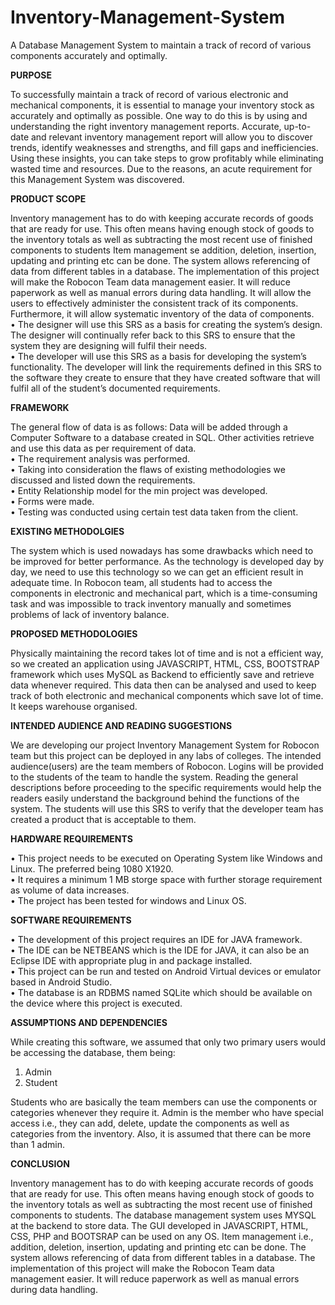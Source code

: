 # Inventory-Management-System
A Database Management System to maintain a track of record of various components accurately and optimally. 

<p class="has-line-data" data-line-start="0" data-line-end="1"><b>PURPOSE</b></p>
<p class="has-line-data" data-line-start="2" data-line-end="3">To successfully maintain a track of record of various electronic and mechanical components, it is essential to manage your inventory stock as accurately and optimally as possible. One way to do this is by using and understanding the right inventory management reports. Accurate, up-to-date and relevant inventory management report will allow you to discover trends, identify weaknesses and strengths, and fill gaps and inefficiencies. Using these insights, you can take steps to grow profitably while eliminating wasted time and resources. Due to the reasons, an acute requirement for this Management System was discovered.</p>
<p class="has-line-data" data-line-start="4" data-line-end="5"><b>PRODUCT SCOPE</b></p>
<p class="has-line-data" data-line-start="6" data-line-end="9">Inventory management has to do with keeping accurate records of goods that are ready for use. This often means having enough stock of goods to the inventory totals as well as subtracting the most recent use of finished components to students Item management se addition, deletion, insertion, updating and printing etc can be done. The system allows referencing of data from different tables in a database. The implementation of this project will make the Robocon Team data management easier. It will reduce paperwork as well as manual errors during data handling. It will allow the users to effectively administer the consistent track of its components. Furthermore, it will allow systematic inventory of the data of components.<br>
•   The designer will use this SRS as a basis for creating the system’s design. The designer will continually refer back to this SRS to ensure that the system they are designing will fulfil their needs.<br>
•   The developer will use this SRS as a basis for developing the system’s functionality. The developer will link the requirements defined in this SRS to the software they create to ensure that they have created software that will fulfil all of the student’s documented requirements.</p>
<p class="has-line-data" data-line-start="10" data-line-end="11"><b>FRAMEWORK</b></p>
<p class="has-line-data" data-line-start="12" data-line-end="18">The general flow of data is as follows: Data will be added through a Computer Software to a database created in SQL. Other activities retrieve and use this data as per requirement of data.<br>
•   The requirement analysis was performed.<br>
•   Taking into consideration the flaws of existing methodologies we discussed and listed down the requirements.<br>
•   Entity Relationship model for the min project was developed.<br>
•   Forms were made.<br>
•   Testing was conducted using certain test data taken from the client.</p>
<p class="has-line-data" data-line-start="19" data-line-end="20"><b>EXISTING METHODOLGIES</b></p>
<p class="has-line-data" data-line-start="21" data-line-end="22">The system which is used nowadays has some drawbacks which need to be improved for better performance. As the technology is developed day by day, we need to use this technology so we can get an efficient result in adequate time. In Robocon team, all students had to access the components in electronic and mechanical part, which is a time-consuming task and was impossible to track inventory manually and sometimes problems of lack of inventory balance.</p>
<p class="has-line-data" data-line-start="23" data-line-end="24"><b>PROPOSED METHODOLOGIES</b></p>
<p class="has-line-data" data-line-start="25" data-line-end="26">Physically maintaining the record takes lot of time and is not a efficient way, so we created an application using JAVASCRIPT, HTML, CSS, BOOTSTRAP framework which uses MySQL as Backend to efficiently save and retrieve data whenever required. This data then can be analysed and used to keep track of both electronic and mechanical components which save lot of time. It keeps warehouse organised.</p>
<p class="has-line-data" data-line-start="27" data-line-end="28"><b>INTENDED AUDIENCE AND READING SUGGESTIONS</b></p>
<p class="has-line-data" data-line-start="29" data-line-end="30">We are developing our project Inventory Management System for Robocon team but this project can be deployed in any labs of colleges. The intended audience(users) are the team members of Robocon. Logins will be provided to the students of the team to handle the system. Reading the general descriptions before proceeding to the specific requirements would help the readers easily understand the background behind the functions of the system. The students will use this SRS to verify that the developer team has created a product that is acceptable to them.</p>
<p class="has-line-data" data-line-start="31" data-line-end="32"><b>HARDWARE REQUIREMENTS</b></p>
<p class="has-line-data" data-line-start="33" data-line-end="36">•   This project needs to be executed on Operating System like Windows and Linux. The preferred being 1080 X1920.<br>
•   It requires a minimum 1 MB storge space with further storage requirement as volume of data increases.<br>
•   The project has been tested for windows and Linux OS.</p>
<p class="has-line-data" data-line-start="37" data-line-end="38"><b>SOFTWARE REQUIREMENTS</b></p>
<p class="has-line-data" data-line-start="39" data-line-end="43">•   The development of this project requires an IDE for JAVA framework.<br>
•   The IDE can be NETBEANS which is the IDE for JAVA, it can also be an Eclipse IDE with appropriate plug in and package installed.<br>
•   This project can be run and tested on Android Virtual devices or emulator based in Android Studio.<br>
•   The database is an RDBMS named SQLite which should be available on the device where this project is executed.</p>
<p class="has-line-data" data-line-start="44" data-line-end="45"><b>ASSUMPTIONS AND DEPENDENCIES</b></p>
<p class="has-line-data" data-line-start="46" data-line-end="47">While creating this software, we assumed that only two primary users would be accessing the database, them being:</p>
<ol>
<li class="has-line-data" data-line-start="47" data-line-end="48">Admin</li>
<li class="has-line-data" data-line-start="48" data-line-end="50">Student</li>
</ol>
<p class="has-line-data" data-line-start="50" data-line-end="51">Students who are basically the team members can use the components or categories whenever they require it. Admin is the member who have special access i.e., they can add, delete, update the components as well as categories from the inventory. Also, it is assumed that there can be more than 1 admin.</p>
<p class="has-line-data" data-line-start="52" data-line-end="53"><b>CONCLUSION</b></p>
<p class="has-line-data" data-line-start="54" data-line-end="55">Inventory management has to do with keeping accurate records of goods that are ready for use. This often means having enough stock of goods to the inventory totals as well as subtracting the most recent use of finished components to students. The database management system uses MYSQL at the backend to store data. The GUI developed in JAVASCRIPT, HTML, CSS, PHP and BOOTSRAP can be used on any OS. Item management i.e., addition, deletion, insertion, updating and printing etc can be done. The system allows referencing of data from different tables in a database. The implementation of this project will make the Robocon Team data management easier. It will reduce paperwork as well as manual errors during data handling.</p>
